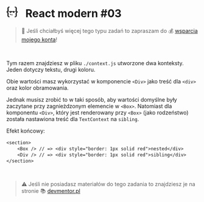 # [![](../assets/img/logo-readme2.jpg)](https://devmentor.pl) &nbsp; React modern #03

> :loudspeaker: Jeśli chciałbyś więcej tego typu zadań to zapraszam do :moneybag: [wsparcia mojego konta](https://github.com/sponsors/devmentor-pl)!

&nbsp;

Tym razem znajdziesz w pliku `./context.js` utworzone dwa konteksty. Jeden dotyczy tekstu, drugi koloru.

Obie wartości masz wykorzystać w komponencie `<Div>` jako treść dla `<div>` oraz kolor obramowania.

Jednak musisz zrobić to w taki sposób, aby wartości domyślne były zaczytane przy zagnieżdzonym elemencie w `<Box>`. Natomiast dla komponentu `<Div>`, który jest renderowany przy `<Box>` (jako rodzeństwo) została nastawiona treść dla `TextContext` na `sibling`.

Efekt końcowy:
```
<section>
    <Box /> // => <div style="border: 1px solid red">nested</div>
    <Div /> // => <div style="border: 1px solid red">sibling</div>
</section>
```

&nbsp;

> :warning: Jeśli nie posiadasz materiałów do tego zadania to znajdziesz je na stronie :books: [devmentor.pl](https://devmentor.pl)

